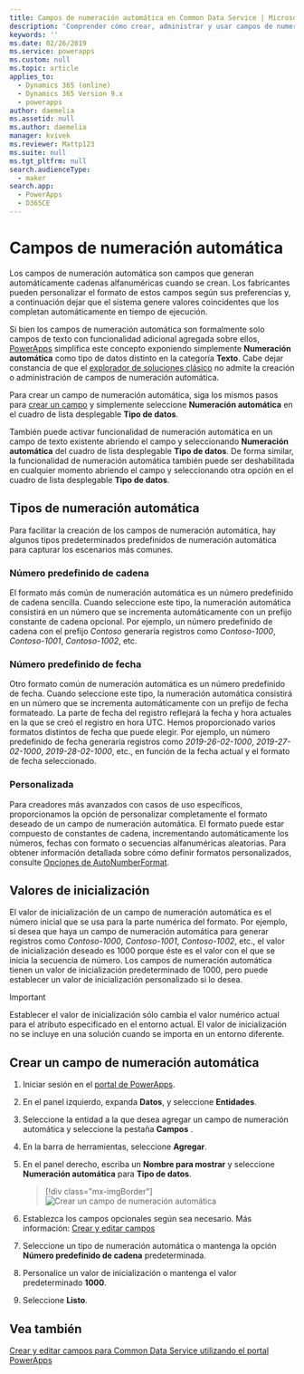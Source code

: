 ```yaml
---
title: Campos de numeración automática en Common Data Service | MicrosoftDocs
description: 'Comprender cómo crear, administrar y usar campos de numeración automática'
keywords: ''
ms.date: 02/26/2019
ms.service: powerapps
ms.custom: null
ms.topic: article
applies_to:
  - Dynamics 365 (online)
  - Dynamics 365 Version 9.x
  - powerapps
author: daemelia
ms.assetid: null
ms.author: daemelia
manager: kvivek
ms.reviewer: Mattp123
ms.suite: null
ms.tgt_pltfrm: null
search.audienceType:
  - maker
search.app:
  - PowerApps
  - D365CE
---
```

# <a name="autonumber-fields"></a>Campos de numeración automática

Los campos de numeración automática son campos que generan automáticamente cadenas alfanuméricas cuando se crean. Los fabricantes pueden personalizar el formato de estos campos según sus preferencias y, a continuación dejar que el sistema genere valores coincidentes que los completan automáticamente en tiempo de ejecución.

Si bien los campos de numeración automática son formalmente solo campos de texto con funcionalidad adicional agregada sobre ellos, [PowerApps](https://web.powerapps.com/?utm_source=padocs&utm_medium=linkinadoc&utm_campaign=referralsfromdoc) simplifica este concepto exponiendo simplemente **Numeración automática** como tipo de datos distinto en la categoría **Texto**. Cabe dejar constancia de que el [explorador de soluciones clásico](use-solution-explorer.md#classic-solution-explorer) no admite la creación o administración de campos de numeración automática.

Para crear un campo de numeración automática, siga los mismos pasos para [crear un campo](create-edit-field-portal.md#create-a-field) y simplemente seleccione **Numeración automática** en el cuadro de lista desplegable **Tipo de datos**. 

También puede activar funcionalidad de numeración automática en un campo de texto existente abriendo el campo y seleccionando **Numeración automática** del cuadro de lista desplegable **Tipo de datos**. De forma similar, la funcionalidad de numeración automática también puede ser deshabilitada en cualquier momento abriendo el campo y seleccionando otra opción en el cuadro de lista desplegable **Tipo de datos**.

## <a name="autonumber-types"></a>Tipos de numeración automática

Para facilitar la creación de los campos de numeración automática, hay algunos tipos predeterminados predefinidos de numeración automática para capturar los escenarios más comunes. 

### <a name="string-prefixed-number"></a>Número predefinido de cadena

El formato más común de numeración automática es un número predefinido de cadena sencilla. Cuando seleccione este tipo, la numeración automática consistirá en un número que se incrementa automáticamente con un prefijo constante de cadena opcional. Por ejemplo, un número predefinido de cadena con el prefijo *Contoso* generaría registros como *Contoso-1000*, *Contoso-1001*, *Contoso-1002*, etc.

### <a name="date-prefixed-number"></a>Número predefinido de fecha

Otro formato común de numeración automática es un número predefinido de fecha. Cuando seleccione este tipo, la numeración automática consistirá en un número que se incrementa automáticamente con un prefijo de fecha formateado. La parte de fecha del registro reflejará la fecha y hora actuales en la que se creó el registro en hora UTC. Hemos proporcionado varios formatos distintos de fecha que puede elegir.
Por ejemplo, un número predefinido de fecha generaría registros como *2019-26-02-1000*, *2019-27-02-1000*, *2019-28-02-1000*, etc., en función de la fecha actual y el formato de fecha seleccionado.

### <a name="custom"></a>Personalizada

Para creadores más avanzados con casos de uso específicos, proporcionamos la opción de personalizar completamente el formato deseado de un campo de numeración automática. El formato puede estar compuesto de constantes de cadena, incrementando automáticamente los números, fechas con formato o secuencias alfanuméricas aleatorias.
Para obtener información detallada sobre cómo definir formatos personalizados, consulte [Opciones de AutoNumberFormat](https://docs.microsoft.com/dynamics365/customer-engagement/developer/create-auto-number-attributes#autonumberformat-options).

## <a name="seed-values"></a>Valores de inicialización

El valor de inicialización de un campo de numeración automática es el número inicial que se usa para la parte numérica del formato. Por ejemplo, si desea que haya un campo de numeración automática para generar registros como *Contoso-1000*, *Contoso-1001*, *Contoso-1002*, etc., el valor de inicialización deseado es 1000 porque éste es el valor con el que se inicia la secuencia de número. Los campos de numeración automática tienen un valor de inicialización predeterminado de 1000, pero puede establecer un valor de inicialización personalizado si lo desea. 


> [!IMPORTANT]
> Establecer el valor de inicialización sólo cambia el valor numérico actual para el atributo especificado en el entorno actual. El valor de inicialización no se incluye en una solución cuando se importa en un entorno diferente. 

## <a name="create-an-autonumber-field"></a>Crear un campo de numeración automática
  
1.  Iniciar sesión en el [portal de PowerApps](https://web.powerapps.com/?utm_source=padocs&utm_medium=linkinadoc&utm_campaign=referralsfromdoc).
  
2.  En el panel izquierdo, expanda **Datos**, y seleccione **Entidades**.
  
3.  Seleccione la entidad a la que desea agregar un campo de numeración automática y seleccione la pestaña **Campos** .
  
4.  En la barra de herramientas, seleccione **Agregar**.  
  
5.  En el panel derecho, escriba un **Nombre para mostrar** y seleccione **Numeración automática** para **Tipo de datos**.

    > [!div class="mx-imgBorder"] 
    > ![](media/create-autonumber-field.png "Crear un campo de numeración automática")
  
6. Establezca los campos opcionales según sea necesario. Más información: [Crear y editar campos](create-edit-field-portal.md#create-a-field)

7. Seleccione un tipo de numeración automática o mantenga la opción **Número predefinido de cadena** predeterminada.

8. Personalice un valor de inicialización o mantenga el valor predeterminado **1000**.

9. Seleccione **Listo**.

## <a name="see-also"></a>Vea también
 [Crear y editar campos para Common Data Service utilizando el portal PowerApps](create-edit-field-portal.md)
